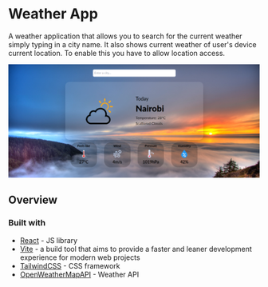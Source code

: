 # Weather App

A weather application that allows you to search for the current weather simply typing in a city name.
It also shows current weather of user's device current location. To enable this you have to allow location access.

![](./public/weather-app-preview.png)

## Overview

### Built with

- [React](https://reactjs.dev/) - JS library
- [Vite](https://vitejs.dev/) - a build tool that aims to provide a faster and leaner development experience for modern web projects
- [TailwindCSS](https://tailwindcss.com/) - CSS framework
- [OpenWeatherMapAPI](https://openweathermap.org/) - Weather API
